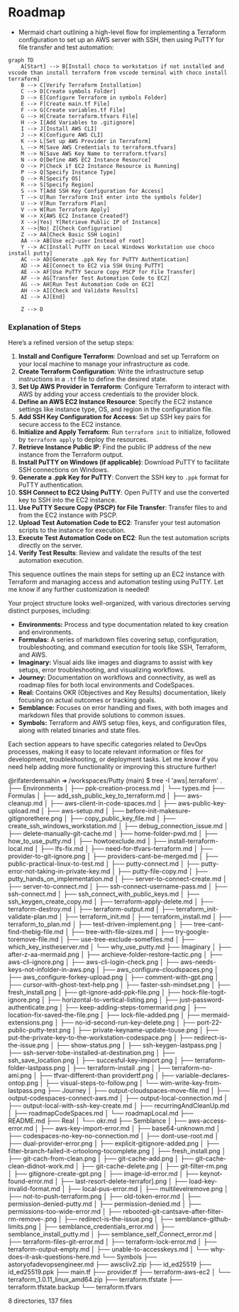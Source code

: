 # Roadmap

- Mermaid chart outlining a high-level flow for implementing a Terraform configuration to set up an AWS server with SSH, then using PuTTY for file transfer and test automation:


```mermaid
graph TD
    A[Start] --> B[Install choco to workstation if not installed and vscode than install terraform from vscode terminal with choco install terraform]
    B --> C[Verify Terraform Installation]
    C --> D[Create symbols Folder]
    D --> E[Configure Terraform in symbols Folder]
    E --> F[Create main.tf File]
    F --> G[Create variables.tf File]
    G --> H[Create terraform.tfvars File]
    H --> I[Add Variables to .gitignore]
    I --> J[Install AWS CLI]
    J --> K[Configure AWS CLI]
    K --> L[Set up AWS Provider in Terraform]
    L --> M[Save AWS Credentials to terraform.tfvars]
    M --> N[Save AWS Key Name to terraform.tfvars]
    N --> O[Define AWS EC2 Instance Resource]
    O --> P[Check if EC2 Instance Resource is Running]
    P --> Q[Specify Instance Type]
    Q --> R[Specify OS]
    R --> S[Specify Region]
    S --> T[Add SSH Key Configuration for Access]
    T --> U[Run Terraform Init enter into the symbols folder]
    U --> V[Run Terraform Plan]
    V --> W[Run Terraform Apply]
    W --> X{AWS EC2 Instance Created?}
    X -->|Yes| Y[Retrieve Public IP of Instance]
    X -->|No| Z[Check Configuration]
    Z --> AA[Check Basic SSH Login]
    AA --> AB[Use ec2-user Instead of root]
    Y --> AC[Install PuTTY on Local Windows Workstation use choco install putty]
    AC --> AD[Generate .ppk Key for PuTTY Authentication]
    AD --> AE[Connect to EC2 via SSH Using PuTTY]
    AE --> AF[Use PuTTY Secure Copy PSCP for File Transfer]
    AF --> AG[Transfer Test Automation Code to EC2]
    AG --> AH[Run Test Automation Code on EC2]
    AH --> AI[Check and Validate Results]
    AI --> AJ[End]

    Z --> D
```

### Explanation of Steps

Here’s a refined version of the setup steps:

1. **Install and Configure Terraform**: Download and set up Terraform on your local machine to manage your infrastructure as code.
2. **Create Terraform Configuration**: Write the infrastructure setup instructions in a `.tf` file to define the desired state.
3. **Set Up AWS Provider in Terraform**: Configure Terraform to interact with AWS by adding your access credentials to the provider block.
4. **Define an AWS EC2 Instance Resource**: Specify the EC2 instance settings like instance type, OS, and region in the configuration file.
5. **Add SSH Key Configuration for Access**: Set up SSH key pairs for secure access to the EC2 instance.
6. **Initialize and Apply Terraform**: Run `terraform init` to initialize, followed by `terraform apply` to deploy the resources.
7. **Retrieve Instance Public IP**: Find the public IP address of the new instance from the Terraform output.
8. **Install PuTTY on Windows (if applicable)**: Download PuTTY to facilitate SSH connections on Windows.
9. **Generate a .ppk Key for PuTTY**: Convert the SSH key to `.ppk` format for PuTTY authentication.
10. **SSH Connect to EC2 Using PuTTY**: Open PuTTY and use the converted key to SSH into the EC2 instance.
11. **Use PuTTY Secure Copy (PSCP) for File Transfer**: Transfer files to and from the EC2 instance with PSCP.
12. **Upload Test Automation Code to EC2**: Transfer your test automation scripts to the instance for execution.
13. **Execute Test Automation Code on EC2**: Run the test automation scripts directly on the server.
14. **Verify Test Results**: Review and validate the results of the test automation execution.

This sequence outlines the main steps for setting up an EC2 instance with Terraform and managing access and automation testing using PuTTY. Let me know if any further customization is needed!


Your project structure looks well-organized, with various directories serving distinct purposes, including:

- **Environments:** Process and type documentation related to key creation and environments.
- **Formulas:** A series of markdown files covering setup, configuration, troubleshooting, and command execution for tools like SSH, Terraform, and AWS.
- **Imaginary:** Visual aids like images and diagrams to assist with key setups, error troubleshooting, and visualizing workflows.
- **Journey:** Documentation on workflows and connectivity, as well as roadmap files for both local environments and CodeSpaces.
- **Real:** Contains OKR (Objectives and Key Results) documentation, likely focusing on actual outcomes or tracking goals.
- **Semblance:** Focuses on error handling and fixes, with both images and markdown files that provide solutions to common issues.
- **Symbols:** Terraform and AWS setup files, keys, and configuration files, along with related binaries and state files.

Each section appears to have specific categories related to DevOps processes, making it easy to locate relevant information or files for development, troubleshooting, or deployment tasks. Let me know if you need help adding more functionality or improving this structure further!

@rifaterdemsahin ➜ /workspaces/Putty (main) $ tree -I 'aws|.terraform'
.
├── Environments
│   ├── ppk-creation-process.md
│   └── types.md
├── Formulas
│   ├── add_ssh_public_key_to_terraform.md
│   ├── aws-cleanup.md
│   ├── aws-client-in-code-spaces.md
│   ├── aws-public-key-upload.md
│   ├── aws-setup.md
│   ├── before-init-makesure-gitignorethere.png
│   ├── copy_public_key_file.md
│   ├── create_ssh_windows_workstation.md
│   ├── debug_connection_issue.md
│   ├── delete-manually-git-cache.md
│   ├── home-folder-pwd.md
│   ├── how_to_use_putty.md
│   ├── howtoexclude.md
│   ├── install-terraform-local.md
│   ├── lfs-fix.md
│   ├── need-for-tfvars-terraform.md
│   ├── provider-to-git-ignore.png
│   ├── providers-cant-be-merged.md
│   ├── public-practical-linux-to-test.md
│   ├── putty-connect.md
│   ├── putty-error-not-taking-in-private-key.md
│   ├── putty-file-copy.md
│   ├── putty_hands_on_implementation.md
│   ├── server-to-connect-create.md
│   ├── server-to-connect.md
│   ├── ssh-connect-username-pass.md
│   ├── ssh-connect.md
│   ├── ssh_connect_with_public_keys.md
│   ├── ssh_keygen_create_copy.md
│   ├── terraform-apply-delete.md
│   ├── terraform-destroy.md
│   ├── terraform-output.md
│   ├── terraform_init-validate-plan.md
│   ├── terraform_init.md
│   ├── terraform_install.md
│   ├── terraform_to_plan.md
│   ├── test-driven-implement.png
│   ├── tree-cant-find-thebig-file.md
│   ├── tree-with-file-sizes.md
│   ├── try-google-toremove-file.md
│   ├── use-tree-exclude-somefiles.md
│   ├── which_key_instheserver.md
│   └── why_use_putty.md
├── Imaginary
│   ├── after-z-aa-mermaid.png
│   ├── archieve-folder-restore-tactic.png
│   ├── aws-cli-ignore.png
│   ├── aws-cli-login-check.png
│   ├── aws-needs-keys-not-infolder-in-aws.png
│   ├── aws_configure-cloudspaces.png
│   ├── aws_configure-forkey-upload.png
│   ├── comment-with-gpt.png
│   ├── cursor-with-ghost-text-help.png
│   ├── faster-ssh-mindset.png
│   ├── fresh_install.png
│   ├── git-ignore-add-ppk-file.png
│   ├── hock-file-togit-ignore.png
│   ├── horizontal-to-vertical-listing.png
│   ├── just-password-authenticate.png
│   ├── keep-adding-steps-tomermarid.png
│   ├── location-fix-saved-the-file.png
│   ├── lock-file-added.png
│   ├── mermaid-extensions.png
│   ├── no-id-second-run-key-delete.png
│   ├── port-22-public-putty-test.png
│   ├── private-keyname-update-touse.png
│   ├── put-the-private-key-to-the-workstation-codespace.png
│   ├── redirect-is-the-issue.png
│   ├── show-status.png
│   ├── ssh-keygen-lastpass.png
│   ├── ssh-server-tobe-installed-at-destination.png
│   ├── ssh_save_location.png
│   ├── succesful-key-import.png
│   ├── terraform-folder-lastpass.png
│   ├── terraform-install .png
│   ├── terraform-no-ami.png
│   ├── tfvar-different-than providertf.png
│   ├── variable-declares-ontop.png
│   ├── visual-steps-to-follow.png
│   └── wim-write-key-from-lastpass.png
├── Journey
│   ├── output-cloudspaces-move-file.md
│   ├── output-codespaces-connect-aws.md
│   ├── output-local-connection.md
│   ├── output-local-with-ssh-key-create.md
│   ├── recurringAndCleanUp.md
│   ├── roadmapCodeSpaces.md
│   └── roadmapLocal.md
├── README.md
├── Real
│   └── okr.md
├── Semblance
│   ├── aws-access-error.md
│   ├── aws-key-import-error.md
│   ├── base64-unknown.md
│   ├── codespaces-no-key-no-connection.md
│   ├── dont-use-root.md
│   ├── dual-provider-error.png
│   ├── explicit-gitignore-added.png
│   ├── filter-branch-failed-it-ortoolong-tocomplete.png
│   ├── fresh_install.png
│   ├── git-cach-from-clean.png
│   ├── git-cache-add.png
│   ├── git-cache-clean-didnot-work.md
│   ├── git-cache-delete.png
│   ├── git-filter-rm.png
│   ├── gitignore-create-gpt.png
│   ├── image-id-error.md
│   ├── keynot-found-error.md
│   ├── last-resort-delete-terrafor].png
│   ├── load-key-invalid-format.md
│   ├── local-pus-error.md
│   ├── multilevelremove.png
│   ├── not-to-push-terraform.png
│   ├── old-token-error.md
│   ├── permission-denied-putty.md
│   ├── permission-denied.md
│   ├── permissions-too-wide-error.md
│   ├── rebooted-git-cantsave-after-filter-rm-remove-.png
│   ├── redirect-is-the-issue.png
│   ├── semblance-github-limits.png
│   ├── semblance_credentials_error.md
│   ├── semblance_install_putty.md
│   ├── semblance_self_Connect_error.md
│   ├── terraform-files-git-error.md
│   ├── terraform-lock-error.md
│   ├── terraform-output-empty.md
│   ├── unable-to-accesskeys.md
│   └── why-does-it-ask-questions-here.md
└── Symbols
    ├── astoryofadevopsengineer.md
    ├── awscliv2.zip
    ├── id_ed25519
    ├── id_ed25519.ppk
    ├── main.tf
    ├── provider.tf
    ├── terraform-aws-ec2
    │   └── terraform_1.0.11_linux_amd64.zip
    ├── terraform.tfstate
    ├── terraform.tfstate.backup
    └── terraform.tfvars

8 directories, 137 files